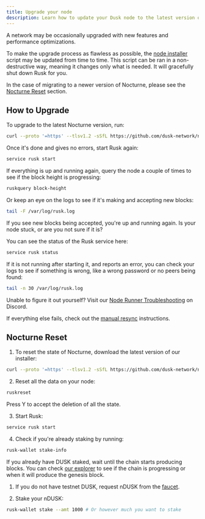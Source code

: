 ```yaml
---
title: Upgrade your node
description: Learn how to update your Dusk node to the latest version of the Nocturne testnet.
---
```


A network may be occasionally upgraded with new features and performance optimizations.

To make the upgrade process as flawless as possible, the [node installer](https://github.com/dusk-network/node-installer) script may be updated from time to time. This script can be ran in a non-destructive way, meaning it changes only what is needed. It will gracefully shut down Rusk for you.

In the case of migrating to a newer version of Nocturne, please see the [Nocturne Reset](#nocturne-reset) section.

## How to Upgrade

To upgrade to the latest Nocturne version, run:
```sh
curl --proto '=https' --tlsv1.2 -sSfL https://github.com/dusk-network/node-installer/releases/latest/download/node-installer.sh | sudo sh
```

Once it's done and gives no errors, start Rusk again:
```sh
service rusk start
```

If everything is up and running again, query the node a couple of times to see if the block height is progressing:
```sh
ruskquery block-height
```

Or keep an eye on the logs to see if it's making and accepting new blocks:
```sh
tail -F /var/log/rusk.log
```

If you see new blocks being accepted, you're up and running again. Is your node stuck, or are you not sure if it is?

You can see the status of the Rusk service here:
```sh
service rusk status
```

If it is not running after starting it, and reports an error, you can check your logs to see if something is wrong, like a wrong password or no peers being found:
```sh
tail -n 30 /var/log/rusk.log
```

Unable to figure it out yourself? Visit our [Node Runner Troubleshooting](https://discord.com/channels/847466263064346624/1118582421055606805) on Discord.

If everything else fails, check out the [manual resync](/operator/guides/03-manual-resync) instructions.

## Nocturne Reset

1. To reset the state of Nocturne, download the latest version of our installer:
```sh
curl --proto '=https' --tlsv1.2 -sSfL https://github.com/dusk-network/node-installer/releases/latest/download/node-installer.sh | sudo sh
```

2. Reset all the data on your node:
```sh
ruskreset
```
Press Y to accept the deletion of all the state.

3. Start Rusk:
```sh
service rusk start
```

4. Check if you're already staking by running:
```sh
rusk-wallet stake-info
```
If you already have DUSK staked, wait until the chain starts producing blocks. You can check [our explorer](https://testnet.apps.dusk.network/explorer/) to see if the chain is progressing or when it will produce the genesis block.

1. If you do not have testnet DUSK, request nDUSK from the [faucet](/operator/guides/01-nocturne-node#faucet).

2. Stake your nDUSK:
```sh
rusk-wallet stake --amt 1000 # Or however much you want to stake
```
